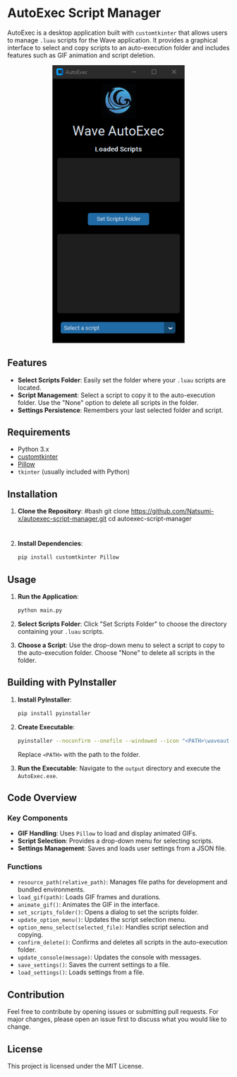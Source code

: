 # AutoExec Script Manager

AutoExec is a desktop application built with `customtkinter` that allows users to manage `.luau` scripts for the Wave application. It provides a graphical interface to select and copy scripts to an auto-execution folder and includes features such as GIF animation and script deletion.

<div align="center">
  <img src="Assets/autoexec.gif" alt="AutoExec GUI" width="300">
</div>

## Features

- **Select Scripts Folder**: Easily set the folder where your `.luau` scripts are located.
- **Script Management**: Select a script to copy it to the auto-execution folder. Use the "None" option to delete all scripts in the folder.
- **Settings Persistence**: Remembers your last selected folder and script.

## Requirements

- Python 3.x
- [customtkinter](https://github.com/TomSchimansky/CustomTkinter)
- [Pillow](https://python-pillow.org/)
- `tkinter` (usually included with Python)

## Installation

1. **Clone the Repository**:
   #bash
   git clone https://github.com/Natsumi-x/autoexec-script-manager.git
   cd autoexec-script-manager
   #

2. **Install Dependencies**:
   ```bash
   pip install customtkinter Pillow
   ```

## Usage

1. **Run the Application**:
   ```bash
   python main.py
   ```

2. **Select Scripts Folder**: Click "Set Scripts Folder" to choose the directory containing your `.luau` scripts.

3. **Choose a Script**: Use the drop-down menu to select a script to copy to the auto-execution folder. Choose "None" to delete all scripts in the folder.

## Building with PyInstaller

1. **Install PyInstaller**:
   ```bash
   pip install pyinstaller
   ```

2. **Create Executable**:
   ```bash
   pyinstaller --noconfirm --onefile --windowed --icon "<PATH>\waveautoexec\icon.ico" --add-data "<PATH>\waveautoexec\Assets;Assets/"  "<PATH>\waveautoexec\autoexec.py"
   ```
   Replace `<PATH>` with the path to the folder.

3. **Run the Executable**:
   Navigate to the `output` directory and execute the `AutoExec.exe`.

## Code Overview

### Key Components

- **GIF Handling**: Uses `Pillow` to load and display animated GIFs.
- **Script Selection**: Provides a drop-down menu for selecting scripts.
- **Settings Management**: Saves and loads user settings from a JSON file.

### Functions

- `resource_path(relative_path)`: Manages file paths for development and bundled environments.
- `load_gif(path)`: Loads GIF frames and durations.
- `animate_gif()`: Animates the GIF in the interface.
- `set_scripts_folder()`: Opens a dialog to set the scripts folder.
- `update_option_menu()`: Updates the script selection menu.
- `option_menu_select(selected_file)`: Handles script selection and copying.
- `confirm_delete()`: Confirms and deletes all scripts in the auto-execution folder.
- `update_console(message)`: Updates the console with messages.
- `save_settings()`: Saves the current settings to a file.
- `load_settings()`: Loads settings from a file.

## Contribution

Feel free to contribute by opening issues or submitting pull requests. For major changes, please open an issue first to discuss what you would like to change.

## License

This project is licensed under the MIT License.
